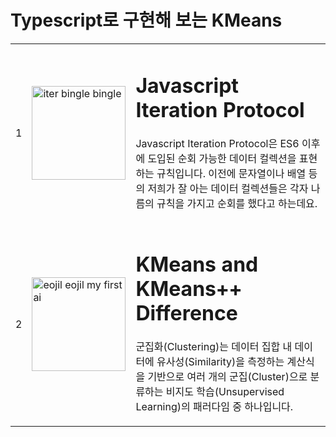 # Typescript로 구현해 보는 KMeans

<table>
  <colgroup>
    <col style="width: min-content;"/>
    <col style="min-width: 150px"/>
    <col width="*"/>
  </colgroup>
  <tbody>
    <tr>
      <td>1</td>
      <td>
        <img src="https://github.com/formegusto/kmeans-ts/assets/52296323/8e757bce-315e-4868-a2d6-3fbdd606848d" alt="iter bingle bingle" style="width: 150px; height: 150px;"/>
      </td>
      <td>
        <h1>Javascript Iteration Protocol</h1>
        <p>Javascript Iteration Protocol은 ES6 이후에 도입된 순회 가능한 데이터 컬렉션을 표현하는 규칙입니다. 이전에 문자열이나 배열 등의 저희가 잘 아는 데이터 컬렉션들은 각자 나름의 규칙을 가지고 순회를 했다고 하는데요.</p>
      </td>
    </tr>
    <tr>
      <td>2</td>
      <td>
        <img src="https://github.com/formegusto/kmeans-ts/assets/52296323/2afee5d7-659e-435b-a711-e31624fec844" alt="eojil eojil my first ai" style="width: 150px; height: 150px;"/>
      </td>
      <td>
        <h1>KMeans and KMeans++ Difference</h1>
        <p>군집화(Clustering)는 데이터 집합 내 데이터에 유사성(Similarity)을 측정하는 계산식을 기반으로 여러 개의 군집(Cluster)으로 분류하는 비지도 학습(Unsupervised Learning)의 패러다임 중 하나입니다.</p>
      </td>
    </tr>
  </tbody>
</table>
